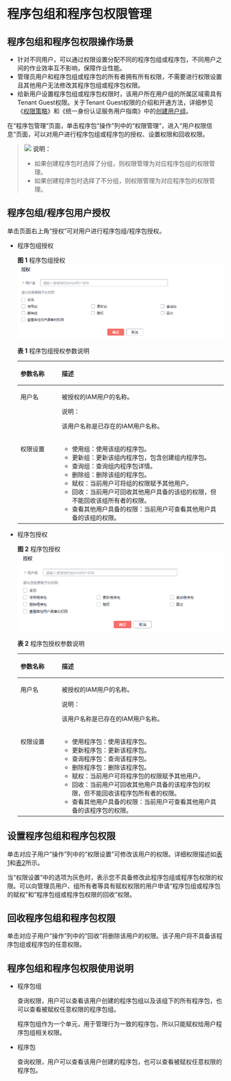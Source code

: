 # 程序包组和程序包权限管理<a name="dli_01_0477"></a>

## 程序包组和程序包权限操作场景<a name="section1864417525477"></a>

-   针对不同用户，可以通过权限设置分配不同的程序包组或程序包，不同用户之间的作业效率互不影响，保障作业性能。
-   管理员用户和程序包组或程序包的所有者拥有所有权限，不需要进行权限设置且其他用户无法修改其程序包组或程序包权限。
-   给新用户设置程序包组或程序包权限时，该用户所在用户组的所属区域需具有Tenant Guest权限。关于Tenant Guest权限的介绍和开通方法，详细参见《[权限策略](https://support.huaweicloud.com/usermanual-permissions/iam_01_0001.html)》和《统一身份认证服务用户指南》中的[创建用户组](https://support.huaweicloud.com/usermanual-iam/iam_03_0001.html)。

在“程序包管理“页面，单击程序包“操作”列中的“权限管理“，进入“用户权限信息”页面，可以对用户进行程序包组或程序包的授权、设置权限和回收权限。

>![](public_sys-resources/icon-note.gif) **说明：** 
>-   如果创建程序包时选择了分组，则权限管理为对应程序包组的权限管理。
>-   如果创建程序包时选择了不分组，则权限管理为对应程序包的权限管理。

## 程序包组/程序包用户授权<a name="section18580236204616"></a>

单击页面右上角“授权”可对用户进行程序包组/程序包授权。

-   程序包组授权

    **图 1**  程序包组授权<a name="fig17112205516288"></a>  
    ![](figures/程序包组授权.png "程序包组授权")

    **表 1**  程序包组授权参数说明

    <a name="table197423318295"></a>
    <table><thead align="left"><tr id="row5974123362914"><th class="cellrowborder" valign="top" width="20%" id="mcps1.2.3.1.1"><p id="p12974163317297"><a name="p12974163317297"></a><a name="p12974163317297"></a>参数名称</p>
    </th>
    <th class="cellrowborder" valign="top" width="80%" id="mcps1.2.3.1.2"><p id="p8974123332914"><a name="p8974123332914"></a><a name="p8974123332914"></a>描述</p>
    </th>
    </tr>
    </thead>
    <tbody><tr id="row397519332291"><td class="cellrowborder" valign="top" width="20%" headers="mcps1.2.3.1.1 "><p id="p297519331295"><a name="p297519331295"></a><a name="p297519331295"></a>用户名</p>
    </td>
    <td class="cellrowborder" valign="top" width="80%" headers="mcps1.2.3.1.2 "><p id="p16975183302914"><a name="p16975183302914"></a><a name="p16975183302914"></a>被授权的IAM用户的名称。</p>
    <div class="note" id="note69752033182914"><a name="note69752033182914"></a><a name="note69752033182914"></a><span class="notetitle"> 说明： </span><div class="notebody"><p id="p17975033122912"><a name="p17975033122912"></a><a name="p17975033122912"></a>该用户名称是已存在的IAM用户名称。</p>
    </div></div>
    </td>
    </tr>
    <tr id="row897593352911"><td class="cellrowborder" valign="top" width="20%" headers="mcps1.2.3.1.1 "><p id="p13975193372914"><a name="p13975193372914"></a><a name="p13975193372914"></a>权限设置</p>
    </td>
    <td class="cellrowborder" valign="top" width="80%" headers="mcps1.2.3.1.2 "><a name="ul1773202816344"></a><a name="ul1773202816344"></a><ul id="ul1773202816344"><li>使用组：使用该组的程序包。</li><li>更新组：更新该组内程序包，包含创建组内程序包。</li><li>查询组：查询组内程序包详情。</li><li>删除组：删除该组的程序包。</li><li>赋权：当前用户可将组的权限赋予其他用户。</li><li>回收：当前用户可回收其他用户具备的该组的权限，但不能回收该组所有者的权限。</li><li>查看其他用户具备的权限：当前用户可查看其他用户具备的该组的权限。</li></ul>
    </td>
    </tr>
    </tbody>
    </table>

-   程序包授权

    **图 2**  程序包授权<a name="fig98231934121911"></a>  
    ![](figures/程序包授权.png "程序包授权")

    **表 2**  程序包授权参数说明

    <a name="table1382533416195"></a>
    <table><thead align="left"><tr id="row9823334141919"><th class="cellrowborder" valign="top" width="20%" id="mcps1.2.3.1.1"><p id="p68231034101915"><a name="p68231034101915"></a><a name="p68231034101915"></a>参数名称</p>
    </th>
    <th class="cellrowborder" valign="top" width="80%" id="mcps1.2.3.1.2"><p id="p1682323415199"><a name="p1682323415199"></a><a name="p1682323415199"></a>描述</p>
    </th>
    </tr>
    </thead>
    <tbody><tr id="row5824133411918"><td class="cellrowborder" valign="top" width="20%" headers="mcps1.2.3.1.1 "><p id="p3824133416199"><a name="p3824133416199"></a><a name="p3824133416199"></a>用户名</p>
    </td>
    <td class="cellrowborder" valign="top" width="80%" headers="mcps1.2.3.1.2 "><p id="p1082463419195"><a name="p1082463419195"></a><a name="p1082463419195"></a>被授权的IAM用户的名称。</p>
    <div class="note" id="note1382473491910"><a name="note1382473491910"></a><a name="note1382473491910"></a><span class="notetitle"> 说明： </span><div class="notebody"><p id="p20824133419195"><a name="p20824133419195"></a><a name="p20824133419195"></a>该用户名称是已存在的IAM用户名称。</p>
    </div></div>
    </td>
    </tr>
    <tr id="row19825173412194"><td class="cellrowborder" valign="top" width="20%" headers="mcps1.2.3.1.1 "><p id="p5824163410193"><a name="p5824163410193"></a><a name="p5824163410193"></a>权限设置</p>
    </td>
    <td class="cellrowborder" valign="top" width="80%" headers="mcps1.2.3.1.2 "><a name="ul582573416199"></a><a name="ul582573416199"></a><ul id="ul582573416199"><li>使用程序包：使用该程序包。</li><li>更新程序包：更新该程序包。</li><li>查询程序包：查询该程序包。</li><li>删除程序包：删除该程序包。</li><li>赋权：当前用户可将程序包的权限赋予其他用户。</li><li>回收：当前用户可回收其他用户具备的该程序包的权限，但不能回收该程序包所有者的权限。</li><li>查看其他用户具备的权限：当前用户可查看其他用户具备的该程序包的权限。</li></ul>
    </td>
    </tr>
    </tbody>
    </table>


## 设置程序包组和程序包权限<a name="section1310714327522"></a>

单击对应子用户“操作”列中的“权限设置”可修改该用户的权限。详细权限描述如[表1](#table197423318295)和[表2](#table1382533416195)所示。

当“权限设置”中的选项为灰色时，表示您不具备修改此程序包组或程序包权限的权限。可以向管理员用户、组所有者等具有赋权权限的用户申请“程序包组或程序包的赋权”和“程序包组或程序包权限的回收”权限。

## 回收程序包组和程序包权限<a name="section12864102317535"></a>

单击对应子用户“操作”列中的“回收”将删除该用户的权限。该子用户将不具备该程序包组或程序包的任意权限。

## 程序包组和程序包权限使用说明<a name="section1235152914400"></a>

-   程序包组

    查询权限，用户可以查看该用户创建的程序包组以及该组下的所有程序包，也可以查看被赋权任意权限的程序包组。

    程序包组作为一个单元，用于管理行为一致的程序包，所以只能赋权给用户程序包组相关权限。

-   程序包

    查询权限，用户可以查看该用户创建的程序包，也可以查看被赋权任意权限的程序包。


